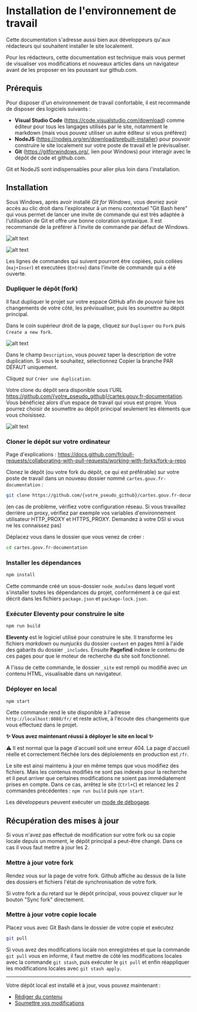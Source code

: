 # Installation de l'environnement de travail

Cette documentation s'adresse aussi bien aux développeurs qu'aux rédacteurs qui souhaitent installer le site localement.

Pour les rédacteurs, cette documentation est technique mais vous permet de visualiser vos modifications et nouveaux articles dans un navigateur avant de les proposer en les poussant sur github.com.

## Prérequis

Pour disposer d'un environnement de travail confortable, il est recommandé de disposer des logiciels suivants :

- **Visual Studio Code** (https://code.visualstudio.com/download) comme éditeur pour tous les langages utilisés par le site, notamment le markdown (mais vous pouvez utiliser un autre éditeur si vous préférez)
- **NodeJS** (https://nodejs.org/en/download/prebuilt-installer) pour pouvoir construire le site localement sur votre poste de travail et le prévisualiser.
- **Git** (https://gitforwindows.org/, lien pour Windows) pour interagir avec le dépôt de code et github.com.

Git et NodeJS sont indispensables pour aller plus loin dans l'installation.

## Installation

Sous Windows, après avoir installé _Git for Windows_, vous devriez avoir accès au clic droit dans l'explorateur à un menu contextuel "Git Bash here" qui vous permet de lancer une invite de commande qui est très adaptée à l'utilisation de Git et offre une bonne coloration syntaxique. Il est recommandé de la préférer à l'invite de commande par défaut de Windows.

![alt text](img/image.png)

![alt text](img/image-1.png)

Les lignes de commandes qui suivent pourront être copiées, puis collées (`maj+Inser`) et executées (`Entrée`) dans l'invite de commande qui a été ouverte.

### Dupliquer le dépôt (fork)

Il faut dupliquer le projet sur votre espace GitHub afin de pouvoir faire les changements de votre côté, les prévisualiser, puis les soumettre au dépôt principal.

Dans le coin supérieur droit de la page, cliquez sur `Dupliquer` ou `Fork` puis `Create a new fork`.

![alt text](img/image-7.png)

Dans le champ `Description`, vous pouvez taper la description de votre duplication. Si vous le souhaitez, sélectionnez Copier la branche PAR DÉFAUT uniquement.

Cliquez sur `Créer une duplication`.

Votre clone du dépôt sera disponible sous l'URL https://github.com/{votre_pseudo_github}/cartes.gouv.fr-documentation. Vous bénéficiez alors d'un espace de travail qui vous est propre. Vous pourrez choisir de soumettre au dépôt principal seulement les éléments que vous choisissez.

![alt text](img/image-8.png)

### Cloner le dépôt sur votre ordinateur

Page d'explications : https://docs.github.com/fr/pull-requests/collaborating-with-pull-requests/working-with-forks/fork-a-repo

Clonez le dépôt (ou votre fork du dépôt, ce qui est préférable) sur votre poste de travail dans un nouveau dossier nommé `cartes.gouv.fr-documentation` :

```bash
git clone https://github.com/{votre_pseudo_github}/cartes.gouv.fr-documentation
```

(en cas de problème, vérifiez votre configuration réseau. Si vous travaillez derrière un proxy, vérifiez par exemple vos variables d'environnement utilisateur HTTP_PROXY et HTTPS_PROXY. Demandez à votre DSI si vous ne les connaissez pas)

Déplacez vous dans le dossier que vous venez de créer :

```bash
cd cartes.gouv.fr-documentation
```

### Installer les dépendances

```bash
npm install
```

Cette commande créé un sous-dossier `node_modules` dans lequel vont s'installer toutes les dépendances du projet, conformément à ce qui est décrit dans les fichiers `package.json` et `package-lock.json`.

### Exécuter Eleventy pour construire le site

```bash
npm run build
```

**Eleventy** est le logiciel utilisé pour construire le site. Il transforme les fichiers _markdown_ ou _nunjucks_ du dossier `content` en pages html à l'aide des gabarits du dossier `_includes`. Ensuite **Pagefind** indexe le contenu de ces pages pour que le moteur de recherche du site soit fonctionnel.

A l'issu de cette commande, le dossier `_site` est rempli ou modifié avec un contenu HTML, visualisable dans un navigateur.

### Déployer en local

```bash
npm start
```

Cette commande rend le site disponible à l'adresse `http://localhost:8080/fr/` et reste active, à l'écoute des changements que vous effectuez dans le projet.

**:sparkles: Vous avez maintenant réussi à déployer le site en local :sparkles:**

:warning: Il est normal que la page d'accueil soit une erreur 404. La page d'accueil réelle et correctement fléchée lors des déploiements en production est `/fr`.

Le site est ainsi maintenu à jour en même temps que vous modifiez des fichiers. Mais les contenus modifiés ne sont pas indexés pour la recherche et il peut arriver que certaines modifications ne soient pas immédiatement prises en compte. Dans ce cas, arrêtez le site (`Ctrl+C`) et relancez les 2 commandes précédentes : `npm run build` puis `npm start`.

Les développeurs peuvent exécuter un [mode de débogage](https://www.11ty.dev/docs/debugging/).

## Récupération des mises à jour

Si vous n'avez pas effectué de modification sur votre fork ou sa copie locale depuis un moment, le dépôt principal a peut-être changé. Dans ce cas il vous faut mettre à jour les 2.

### Mettre à jour votre fork

Rendez vous sur la page de votre fork. Github affiche au dessus de la liste des dossiers et fichiers l'état de synchronisation de votre fork.

Si votre fork a du retard sur le dépôt principal, vous pouvez cliquer sur le bouton "Sync fork" directement.

### Mettre à jour votre copie locale

Placez vous avec Git Bash dans le dossier de votre copie et exécutez

```sh
git pull
```

Si vous avez des modifications locale non enregistrées et que la commande `git pull` vous en informe, il faut mettre de côté les modifications locales avec la commande `git stash`, puis exécuter le `git pull` et enfin réappliquer les modifications locales avec `git stash apply`.

---

Votre dépôt local est installé et à jour, vous pouvez maintenant :

- [Rédiger du contenu](redacteur.md)
- [Soumettre vos modifications](commit.md)
